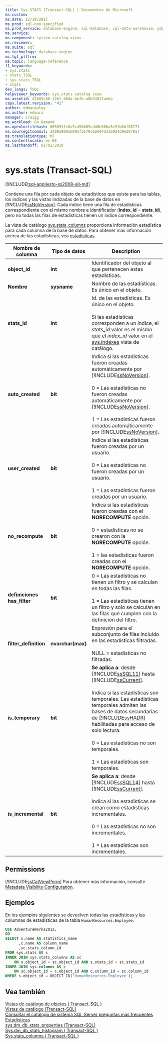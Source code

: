 ```yaml
---
title: Sys.STATS (Transact-SQL) | Documentos de Microsoft
ms.custom: 
ms.date: 12/18/2017
ms.prod: sql-non-specified
ms.prod_service: database-engine, sql-database, sql-data-warehouse, pdw
ms.service: 
ms.component: system-catalog-views
ms.reviewer: 
ms.suite: sql
ms.technology: database-engine
ms.tgt_pltfrm: 
ms.topic: language-reference
f1_keywords:
- sys.stats
- stats_TSQL
- sys.stats_TSQL
- stats
dev_langs: TSQL
helpviewer_keywords: sys.stats catalog view
ms.assetid: 42605c80-126f-460a-befb-a0b7482fae6a
caps.latest.revision: "41"
author: edmacauley
ms.author: edmaca
manager: craigg
ms.workload: On Demand
ms.openlocfilehash: 0650931e6a9c450409cd40b366a5e9fb6bf08771
ms.sourcegitcommit: 2208a909ab09af3b79c62e04d3360d4d9ed970a7
ms.translationtype: MT
ms.contentlocale: es-ES
ms.lasthandoff: 01/02/2018
---
```

# <a name="sysstats-transact-sql"></a>sys.stats (Transact-SQL)
[!INCLUDE[tsql-appliesto-ss2008-all-md](../../includes/tsql-appliesto-ss2008-all-md.md)]

  Contiene una fila por cada objeto de estadísticas que existe para las tablas, los índices y las vistas indizadas de la base de datos en [!INCLUDE[ssNoVersion](../../includes/ssnoversion-md.md)]. Cada índice tiene una fila de estadísticas correspondiente con el mismo nombre e identificador (**index_id** = **stats_id**), pero no todas las filas de estadísticas tienen un índice correspondiente.  
  
 La vista de catálogo [sys.stats_columns](../../relational-databases/system-catalog-views/sys-stats-columns-transact-sql.md) proporciona información estadística para cada columna de la base de datos. Para obtener más información acerca de las estadísticas, vea [estadísticas](../../relational-databases/statistics/statistics.md).  
  
|Nombre de columna|Tipo de datos|Description|  
|-----------------|---------------|-----------------|  
|**object_id**|**int**|Identificador del objeto al que pertenecen estas estadísticas.|  
|**Nombre**|**sysname**|Nombre de las estadísticas. Es único en el objeto.|  
|**stats_id**|**int**|Id. de las estadísticas. Es único en el objeto.<br /><br />Si las estadísticas corresponden a un índice, el *stats_id* valor es el mismo que el *index_id* valor en el [sys.indexes](../../relational-databases/system-catalog-views/sys-indexes-transact-sql.md) vista de catálogo.|  
|**auto_created**|**bit**|Indica si las estadísticas fueron creadas automáticamente por [!INCLUDE[ssNoVersion](../../includes/ssnoversion-md.md)].<br /><br /> 0 = Las estadísticas no fueron creadas automáticamente por [!INCLUDE[ssNoVersion](../../includes/ssnoversion-md.md)].<br /><br /> 1 = Las estadísticas fueron creadas automáticamente por [!INCLUDE[ssNoVersion](../../includes/ssnoversion-md.md)].|  
|**user_created**|**bit**|Indica si las estadísticas fueron creadas por un usuario.<br /><br /> 0 = Las estadísticas no fueron creadas por un usuario.<br /><br /> 1 = Las estadísticas fueron creadas por un usuario.|  
|**no_recompute**|**bit**|Indica si las estadísticas fueron creadas con el **NORECOMPUTE** opción.<br /><br /> 0 = estadísticas no se crearon con la **NORECOMPUTE** opción.<br /><br /> 1 = las estadísticas fueron creadas con el **NORECOMPUTE** opción.|  
|**definiciones has_filter**|**bit**|0 = Las estadísticas no tienen un filtro y se calculan en todas las filas.<br /><br /> 1 = Las estadísticas tienen un filtro y solo se calculan en las filas que cumplen con la definición del filtro.|  
|**filter_definition**|**nvarchar(max)**|Expresión para el subconjunto de filas incluido en las estadísticas filtradas.<br /><br /> NULL = estadísticas no filtradas.|  
|**is_temporary**|**bit**|**Se aplica a**: desde [!INCLUDE[ssSQL11](../../includes/sssql11-md.md)] hasta [!INCLUDE[ssCurrent](../../includes/sscurrent-md.md)].<br /><br /> Indica si las estadísticas son temporales. Las estadísticas temporales admiten las bases de datos secundarias de [!INCLUDE[ssHADR](../../includes/sshadr-md.md)] habilitadas para acceso de solo lectura.<br /><br /> 0 = Las estadísticas no son temporales.<br /><br /> 1 = Las estadísticas son temporales.|  
|**is_incremental**|**bit**|**Se aplica a**: desde [!INCLUDE[ssSQL14](../../includes/sssql14-md.md)] hasta [!INCLUDE[ssCurrent](../../includes/sscurrent-md.md)].<br /><br /> Indica si las estadísticas se crean como estadísticas incrementales.<br /><br /> 0 = Las estadísticas no son incrementales.<br /><br /> 1 = Las estadísticas son incrementales.|  
  
## <a name="permissions"></a>Permissions  
 [!INCLUDE[ssCatViewPerm](../../includes/sscatviewperm-md.md)] Para obtener más información, consulte [Metadata Visibility Configuration](../../relational-databases/security/metadata-visibility-configuration.md).  
  
## <a name="examples"></a>Ejemplos  
 En los ejemplos siguientes se devuelven todas las estadísticas y las columnas de estadísticas de la tabla `HumanResources.Employee`.  
  
```sql  
USE AdventureWorks2012;  
GO  
SELECT s.name AS statistics_name  
      ,c.name AS column_name  
      ,sc.stats_column_id  
FROM sys.stats AS s  
INNER JOIN sys.stats_columns AS sc   
    ON s.object_id = sc.object_id AND s.stats_id = sc.stats_id  
INNER JOIN sys.columns AS c   
    ON sc.object_id = c.object_id AND c.column_id = sc.column_id  
WHERE s.object_id = OBJECT_ID('HumanResources.Employee');  
```  
  
## <a name="see-also"></a>Vea también  
 [Vistas de catálogo de objetos &#40; Transact-SQL &#41;](../../relational-databases/system-catalog-views/object-catalog-views-transact-sql.md)   
 [Vistas de catálogo &#40;Transact-SQL&#41;](../../relational-databases/system-catalog-views/catalog-views-transact-sql.md)   
 [Consultar el catálogo de sistema SQL Server preguntas más frecuentes](../../relational-databases/system-catalog-views/querying-the-sql-server-system-catalog-faq.md)   
 [Estadísticas](../../relational-databases/statistics/statistics.md)    
 [sys.dm_db_stats_properties &#40;Transact-SQL&#41;](../../relational-databases/system-dynamic-management-views/sys-dm-db-stats-properties-transact-sql.md)   
 [Sys.dm_db_stats_histogram &#40; Transact-SQL &#41;](../../relational-databases/system-dynamic-management-views/sys-dm-db-stats-histogram-transact-sql.md)   
 [Sys.stats_columns &#40; Transact-SQL &#41;](../../relational-databases/system-catalog-views/sys-stats-columns-transact-sql.md)
 

 
